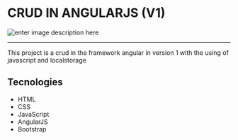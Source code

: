 
# CRUD IN ANGULARJS (V1)
![enter image description here](https://angularjs.org/img/AngularJS-large.png)
<hr/>
This project is a crud in the framework angular in version 1 with the using of javascript and localstorage

## Tecnologies

 - HTML
 - CSS
 - JavaScript
 - AngularJS
 - Bootstrap
 
